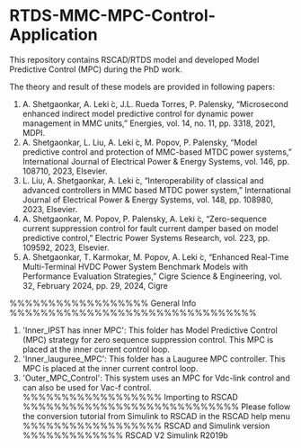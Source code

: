 # RTDS-MMC-MPC-Control-Application
This repository contains RSCAD/RTDS model and developed Model Predictive Control (MPC) during the PhD work. 

The theory and result of these models are provided in following papers: 

1. A. Shetgaonkar, A. Leki ́c, J.L. Rueda Torres, P. Palensky, “Microsecond enhanced
indirect model predictive control for dynamic power management in MMC units,”
Energies, vol. 14, no. 11, pp. 3318, 2021, MDPI.
2. A. Shetgaonkar, L. Liu, A. Leki ́c, M. Popov, P. Palensky, “Model predictive control
and protection of MMC-based MTDC power systems,” International Journal of
Electrical Power & Energy Systems, vol. 146, pp. 108710, 2023, Elsevier.
3. L. Liu, A. Shetgaonkar, A. Leki ́c, “Interoperability of classical and advanced
controllers in MMC based MTDC power system,” International Journal of
Electrical Power & Energy Systems, vol. 148, pp. 108980, 2023, Elsevier.
4. A. Shetgaonkar, M. Popov, P. Palensky, A. Leki ́c, “Zero-sequence current
suppression control for fault current damper based on model predictive control,”
Electric Power Systems Research, vol. 223, pp. 109592, 2023, Elsevier.
5. A. Shetgaonkar, T. Karmokar, M. Popov, A. Leki ́c, “Enhanced Real-Time
Multi-Terminal HVDC Power System Benchmark Models with Performance
Evaluation Strategies,” Cigre Science & Engineering, vol. 32, February 2024, pp. 29,
2024, Cigre

   
%%%%%%%%%%%%%%%%%%  General Info %%%%%%%%%%%%%%%%%%%%%%%%%%%%%%%%
1. 'Inner_IPST has inner MPC': This folder has Model Predictive Control (MPC) strategy for zero sequence suppression control. This MPC is placed at the inner current control loop. 
2. 'Inner_lauguree_MPC': This folder has a Lauguree MPC controller. This MPC is placed at the inner current control loop. 
3. 'Outer_MPC_Control': This system uses an MPC for Vdc-link control and can also be used for Vac-f control.
%%%%%%%%%%%%%%%%%% Importing to RSCAD %%%%%%%%%%%%%%%%%%%%%%%%%%%%
Please follow the conversion tutorial from Simulink to RSCAD in the RSCAD help menu
%%%%%%%%%%%%%%%%%% RSCAD and Simulink version %%%%%%%%%%%%%
RSCAD V2
Simulink R2019b
